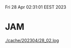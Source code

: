 Fri 28 Apr 02:31:01 EEST 2023
# JAM
<a href='./cache/202304/28_02.log'>./cache/202304/28_02.log</a>
